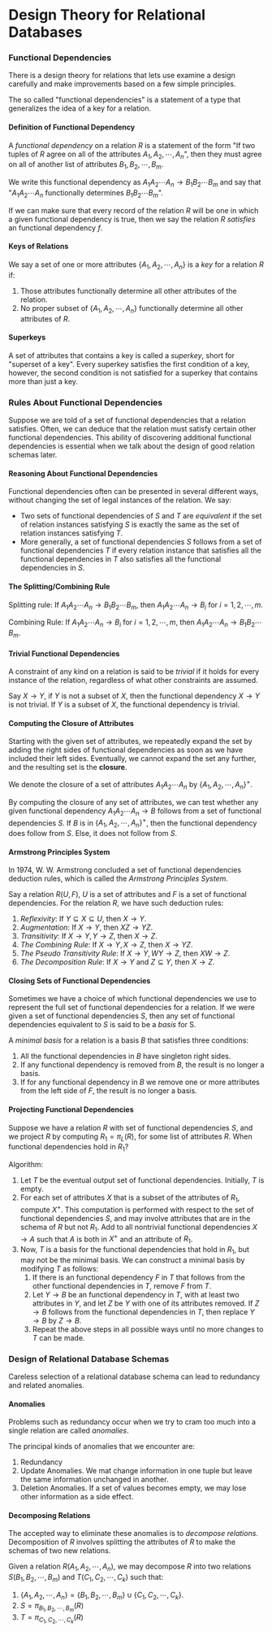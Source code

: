 # Design Theory for Relational Databases

### Functional Dependencies

There is a design theory for relations that lets use examine a design carefully and make improvements based on a few simple principles.

The so called "functional dependencies" is a statement of a type that generalizes the idea of a key for a relation. 

#### Definition of Functional Dependency

A *functional dependency* on a relation $R$  is a statement of the form "If two tuples of $R$ agree on all of the attributes $A_1,A_2,\cdots,A_n$", then they must agree on all of another list of attributes $B_1,B_2,\cdots,B_m$. 

We write this functional dependency as $A_1A_2\cdots A_n\rightarrow B_1B_2\cdots B_m$ and say that "$A_1A_2\cdots A_n$ functionally determines  $B_1B_2\cdots B_m$".

If we can make sure that every record of the relation $R$ will be one in which a given functional dependency is true, then we say the relation $R$ *satisfies* an functional dependency $f$.

#### Keys of Relations 

We say a set of one or more attributes $\{A_1,A_2,\cdots,A_n\}$ is a *key* for a relation $R$ if:

1.  Those attributes functionally determine all other attributes of the relation.
2.  No proper subset of $\{A_1,A_2,\cdots,A_n\}$ functionally determine all other attributes of $R$.

#### Superkeys

A set of attributes that contains a key is called a *superkey*, short for "superset of a key". Every superkey satisfies the first condition of a key, however, the second condition is not satisfied for a superkey that contains more than just a key.

### Rules About Functional Dependencies

Suppose we are told of a set of functional dependencies that a relation satisfies. Often, we can deduce that the relation must satisfy certain other functional dependencies. This ability of discovering additional functional dependencies is essential when we talk about the design of good relation schemas later.

#### Reasoning About Functional Dependencies

Functional dependencies often can be presented in several different ways, without changing the set of legal instances of the relation. We say:

-   Two sets of functional dependencies of $S$ and $T$ are *equivalent* if the set of relation instances satisfying $S$ is exactly the same as the set of relation instances satisfying $T$.
-   More generally, a set of functional dependencies $S$ follows from a set of functional dependencies $T$ if every relation instance that satisfies all the functional dependencies in $T$ also satisfies all the functional dependencies in $S$.

#### The Splitting/Combining Rule

Splitting rule: If $A_1A_2\cdots A_n\rightarrow B_1B_2\cdots B_m$, then $A_1A_2\cdots A_n\rightarrow B_i$ for $i=1,2,\cdots,m$.

Combining Rule: If $A_1A_2\cdots A_n\rightarrow B_i$ for $i=1,2,\cdots,m$, then $A_1A_2\cdots A_n\rightarrow B_1B_2\cdots B_m$.

#### Trivial Functional Dependencies

A constraint of any kind on a relation is said to be *trivial* if it holds for every instance of the relation, regardless of what other constraints are assumed.

Say $X\rightarrow Y$, if $Y$ is not a subset of $X$, then the functional dependency $X\rightarrow Y$ is not trivial. If $Y$ is a subset of $X$, the functional dependency is trivial.

#### Computing the Closure of Attributes 

Starting with the given set of attributes, we repeatedly expand the set by adding the right sides of functional dependencies as soon as we have included their left sides. Eventually, we cannot expand the set any further, and the resulting set is the **closure**. 

We denote the closure of a set of attributes $A_1A_2\cdots A_n$ by $\{A_1,A_2,\cdots,A_n\}^+$. 

By computing the closure of any set of attributes, we can test whether any given functional dependency $A_1A_2\cdots A_n\rightarrow B$ follows from a set of functional dependencies $S$. If $B$ is in $\{A_1,A_2,\cdots,A_n\}^+$, then the functional dependency does follow from $S$. Else, it does not follow from $S$. 

#### Armstrong Principles System

In 1974, W. W. Armstrong concluded a set of functional dependencies deduction rules, which is called the *Armstrong Principles System*. 

Say a relation $R(U,F)$, $U$ is a set of attributes and $F$ is a set of functional dependencies. For the relation $R$, we have such deduction rules:

1.  *Reflexivity*: If $Y\subseteq X\subseteq U$, then $X\rightarrow Y$.
2.  *Augmentation*: If $X\rightarrow Y$, then $XZ\rightarrow YZ$.
3.  *Transitivity*: If $X\rightarrow Y, Y\rightarrow Z$, then $X\rightarrow Z$.
4.  *The Combining Rule*: If $X\rightarrow Y,X\rightarrow Z$, then $X\rightarrow YZ$.
5.  *The Pseudo Transitivity Rule*: If $X\rightarrow Y, WY\rightarrow Z$, then $XW\rightarrow Z$.
6.  *The Decomposition Rule*: If $X\rightarrow Y$ and $Z\subseteq Y$, then $X\rightarrow Z$.

#### Closing Sets of Functional Dependencies

Sometimes we have a choice of which functional dependencies we use to represent the full set of functional dependencies for a relation. If we were given a set of functional dependencies $S$, then any set of functional dependencies equivalent to $S$ is said to be a *basis* for S.

A *minimal basis* for a relation is a basis $B$ that satisfies three conditions:

1.  All the functional dependencies in $B$ have singleton right sides.
2.  If any functional dependency is removed from $B$, the result is no longer a basis.
3.  If for any functional dependency in $B$ we remove one or more attributes from the left side of $F$, the result is no longer a basis.

#### Projecting Functional Dependencies

Suppose we have a relation $R$ with set of functional dependencies $S$, and we project $R$ by computing $R_1=\pi_L(R)$, for some list of attributes $R$. When functional dependencies hold in $R_1$?

Algorithm:

1.  Let $T$ be the eventual output set of functional dependencies. Initially, $T$ is empty.
2.  For each set of attributes $X$ that is a subset of the attributes of $R_1$, compute $X^+$. This computation is performed with respect to the set of functional dependencies $S$, and may involve attributes that are in the schema of $R$ but not $R_1$. Add to all nontrivial functional dependencies $X\rightarrow A$ such that $A$ is both in $X^+$ and an attribute of $R_1$.
3.  Now, $T$ is a basis for the functional dependencies that hold in $R_1$, but may not be the minimal basis. We can construct a minimal basis by modifying $T$ as follows:
    1.  If there is an functional dependency $F$ in $T$ that follows from the other functional dependencies in $T$, remove $F$ from $T$.
    2.  Let $Y\rightarrow B$ be an functional dependency in $T$, with at least two attributes in $Y$, and let $Z$ be $Y$ with one of its attributes removed. If $Z\rightarrow B$ follows from the functional dependencies in $T$, then replace $Y\rightarrow B$ by $Z\rightarrow B$.
    3.  Repeat the above steps in all possible ways until no more changes to $T$ can be made.

### Design of Relational Database Schemas

Careless selection of a relational database schema can lead to redundancy and related anomalies. 

#### Anomalies

Problems such as redundancy occur when we try to cram too much into a single relation are called *anomalies*.

The principal kinds of anomalies that we encounter are:

1.  Redundancy
2.  Update Anomalies. We mat change information in one tuple but leave the same information unchanged in another.
3.  Deletion Anomalies. If a set of values becomes empty, we may lose other information as a side effect.

#### Decomposing Relations

The accepted way to eliminate these anomalies is to *decompose relations.* Decomposition of $R$ involves splitting the attributes of $R$ to make the schemas of two new relations.

Given a relation $R(A_1,A_2,\cdots, A_n)$, we may decompose $R$ into two relations  $S(B_1,B_2,\cdots, B_m)$ and $T(C_1,C_2,\cdots,C_k)$ such that:

1.  $\{A_1,A_2,\cdots, A_n\} = \{B_1,B_2,\cdots, B_m\}\cup \{C_1,C_2,\cdots,C_k\}$.
2.  $S= \pi_{B_1,B_2,\cdots,B_m}(R)$
3.  $T=\pi_{C_1,C_2,\cdots,C_k}(R)$